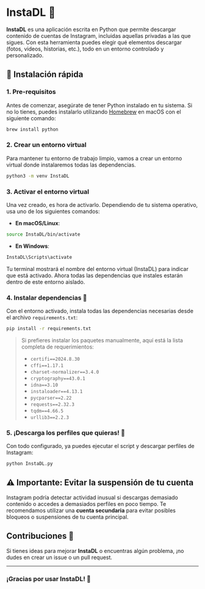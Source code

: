 # InstaDL 📸

**InstaDL** es una aplicación escrita en Python que permite descargar contenido de cuentas de Instagram, incluidas aquellas privadas a las que sigues. Con esta herramienta puedes elegir qué elementos descargar (fotos, videos, historias, etc.), todo en un entorno controlado y personalizado.

## 🚀 Instalación rápida

### 1. Pre-requisitos

Antes de comenzar, asegúrate de tener Python instalado en tu sistema. Si no lo tienes, puedes instalarlo utilizando [Homebrew](https://brew.sh/) en macOS con el siguiente comando:

```bash
brew install python
```

### 2. Crear un entorno virtual

Para mantener tu entorno de trabajo limpio, vamos a crear un entorno virtual donde instalaremos todas las dependencias.

```bash
python3 -m venv InstaDL
```

### 3. Activar el entorno virtual

Una vez creado, es hora de activarlo. Dependiendo de tu sistema operativo, usa uno de los siguientes comandos:

- **En macOS/Linux**:

```bash
source InstaDL/bin/activate
```

- **En Windows**:

```bash
InstaDL\Scripts\activate
```

Tu terminal mostrará el nombre del entorno virtual (InstaDL) para indicar que está activado. Ahora todas las dependencias que instales estarán dentro de este entorno aislado.

### 4. Instalar dependencias 🔧

Con el entorno activado, instala todas las dependencias necesarias desde el archivo `requirements.txt`:

```bash
pip install -r requirements.txt
```

> Si prefieres instalar los paquetes manualmente, aquí está la lista completa de requerimientos:
>
> - `certifi==2024.8.30`
> - `cffi==1.17.1`
> - `charset-normalizer==3.4.0`
> - `cryptography==43.0.1`
> - `idna==3.10`
> - `instaloader==4.13.1`
> - `pycparser==2.22`
> - `requests==2.32.3`
> - `tqdm==4.66.5`
> - `urllib3==2.2.3`

### 5. ¡Descarga los perfiles que quieras! 🎉

Con todo configurado, ya puedes ejecutar el script y descargar perfiles de Instagram:

```bash
python InstaDL.py
```

## ⚠️ Importante: Evitar la suspensión de tu cuenta

Instagram podría detectar actividad inusual si descargas demasiado contenido o accedes a demasiados perfiles en poco tiempo. Te recomendamos utilizar una **cuenta secundaria** para evitar posibles bloqueos o suspensiones de tu cuenta principal.

## Contribuciones 🤝

Si tienes ideas para mejorar **InstaDL** o encuentras algún problema, ¡no dudes en crear un issue o un pull request.

---

### ¡Gracias por usar InstaDL! 🙌
